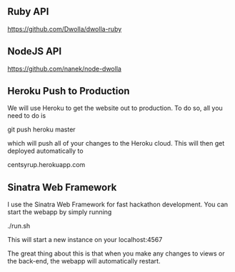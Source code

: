 Ruby API
--------
https://github.com/Dwolla/dwolla-ruby

NodeJS API
---------
https://github.com/nanek/node-dwolla

Heroku Push to Production
-------------------------
We will use Heroku to get the website out to production. To do so, all you need to do is

git push heroku master

which will push all of your changes to the Heroku cloud. This will then get deployed automatically to 

centsyrup.herokuapp.com

Sinatra Web Framework
---------------------
I use the Sinatra Web Framework for fast hackathon development. You can start the webapp by simply running

./run.sh

This will start a new instance on your localhost:4567

The great thing about this is that when you make any changes to views or the back-end, the webapp will automatically restart. 